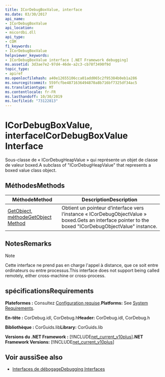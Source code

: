 ```yaml
---
title: ICorDebugBoxValue, interface
ms.date: 03/30/2017
api_name:
- ICorDebugBoxValue
api_location:
- mscordbi.dll
api_type:
- COM
f1_keywords:
- ICorDebugBoxValue
helpviewer_keywords:
- ICorDebugBoxValue interface [.NET Framework debugging]
ms.assetid: 3d3ae7e2-97d4-46de-a2c3-cb78f3490f9d
topic_type:
- apiref
ms.openlocfilehash: a40e12655106cca01add065c2f95384b0eb1a286
ms.sourcegitcommit: 559fcfbe4871636494870a8b716bf7325df34ac5
ms.translationtype: MT
ms.contentlocale: fr-FR
ms.lasthandoff: 10/30/2019
ms.locfileid: "73122813"
---
```

# <a name="icordebugboxvalue-interface"></a><span data-ttu-id="23f8a-102">ICorDebugBoxValue, interface</span><span class="sxs-lookup"><span data-stu-id="23f8a-102">ICorDebugBoxValue Interface</span></span>

<span data-ttu-id="23f8a-103">Sous-classe de « ICorDebugHeapValue » qui représente un objet de classe de valeur boxed.</span><span class="sxs-lookup"><span data-stu-id="23f8a-103">A subclass of "ICorDebugHeapValue" that represents a boxed value class object.</span></span>  
  
## <a name="methods"></a><span data-ttu-id="23f8a-104">Méthodes</span><span class="sxs-lookup"><span data-stu-id="23f8a-104">Methods</span></span>  
  
|<span data-ttu-id="23f8a-105">Méthode</span><span class="sxs-lookup"><span data-stu-id="23f8a-105">Method</span></span>|<span data-ttu-id="23f8a-106">Description</span><span class="sxs-lookup"><span data-stu-id="23f8a-106">Description</span></span>|  
|------------|-----------------|  
|[<span data-ttu-id="23f8a-107">GetObject, méthode</span><span class="sxs-lookup"><span data-stu-id="23f8a-107">GetObject Method</span></span>](../../../../docs/framework/unmanaged-api/debugging/icordebugboxvalue-getobject-method.md)|<span data-ttu-id="23f8a-108">Obtient un pointeur d’interface vers l’instance « ICorDebugObjectValue » boxed.</span><span class="sxs-lookup"><span data-stu-id="23f8a-108">Gets an interface pointer to the boxed "ICorDebugObjectValue" instance.</span></span>|  
  
## <a name="remarks"></a><span data-ttu-id="23f8a-109">Notes</span><span class="sxs-lookup"><span data-stu-id="23f8a-109">Remarks</span></span>  
  
> [!NOTE]
> <span data-ttu-id="23f8a-110">Cette interface ne prend pas en charge l'appel à distance, que ce soit entre ordinateurs ou entre processus.</span><span class="sxs-lookup"><span data-stu-id="23f8a-110">This interface does not support being called remotely, either cross-machine or cross-process.</span></span>  
  
## <a name="requirements"></a><span data-ttu-id="23f8a-111">spécifications</span><span class="sxs-lookup"><span data-stu-id="23f8a-111">Requirements</span></span>  
 <span data-ttu-id="23f8a-112">**Plateformes :** Consultez [Configuration requise](../../../../docs/framework/get-started/system-requirements.md).</span><span class="sxs-lookup"><span data-stu-id="23f8a-112">**Platforms:** See [System Requirements](../../../../docs/framework/get-started/system-requirements.md).</span></span>  
  
 <span data-ttu-id="23f8a-113">**En-tête :** CorDebug.idl, CorDebug.h</span><span class="sxs-lookup"><span data-stu-id="23f8a-113">**Header:** CorDebug.idl, CorDebug.h</span></span>  
  
 <span data-ttu-id="23f8a-114">**Bibliothèque :** CorGuids.lib</span><span class="sxs-lookup"><span data-stu-id="23f8a-114">**Library:** CorGuids.lib</span></span>  
  
 <span data-ttu-id="23f8a-115">**Versions du .NET Framework :** [!INCLUDE[net_current_v10plus](../../../../includes/net-current-v10plus-md.md)]</span><span class="sxs-lookup"><span data-stu-id="23f8a-115">**.NET Framework Versions:** [!INCLUDE[net_current_v10plus](../../../../includes/net-current-v10plus-md.md)]</span></span>  
  
## <a name="see-also"></a><span data-ttu-id="23f8a-116">Voir aussi</span><span class="sxs-lookup"><span data-stu-id="23f8a-116">See also</span></span>

- [<span data-ttu-id="23f8a-117">Interfaces de débogage</span><span class="sxs-lookup"><span data-stu-id="23f8a-117">Debugging Interfaces</span></span>](../../../../docs/framework/unmanaged-api/debugging/debugging-interfaces.md)
